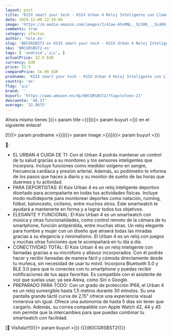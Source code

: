 ```yaml
---
layout: post
title: 'KSIX smart your tech - KSIX Urban 4 Reloj Inteligente con Llamadas y Notificaciones  Smartwatch con Modos Deportivos  Pulsera Actividad  Monitor de Salud  Gran Pantalla 2 15"  Asistente de Voz  App iOS y Android  Azul'
date: 2024-12-08 22:34:09
image: 'https://m.media-amazon.com/images/I/41ae-AhvMNL._SL500_._SL400_.jpg'
comments: true
category: ofertas
author: 'tole.es'
slug: 'B0CGRSBST2-es KSIX smart your tech - KSIX Urban 4 Reloj Inteligente con...'
sku: 'B0CGRSBST2-es'
tags: [ 'android','🇪🇸', ]
actualPrice: 32.9 EUR
currency: EUR
price: 32.9
comparePrice: 54.99 EUR
prodname: 'KSIX smart your tech - KSIX Urban 4 Reloj Inteligente con Llamadas y Notificaciones  Smartwatch con Modos Deportivos  Pulsera Actividad  Monitor de Salud  Gran Pantalla 2 15"  Asistente de Voz  App iOS y Android  Azul'
country: 'es'
flag: '🇪🇸'
brand: ''
buyurl: 'https://www.amazon.es/dp/B0CGRSBST2/?tag=tolees-21'
descuento: '40.17'
average: '32.9675'
---
```


Ahora mismo tienes [{{< param title >}}]({{< param buyurl >}}) en el siguiente enlace!

[![{{< param prodname >}}]({{< param image >}})]({{< param buyurl >}})

🔎:

- EL URBAN 4 CUIDA DE TI: Con el Urban 4 podrás mantener un control de tu salud gracias a su monitoreo y los sensores inteligentes que incorpora. Incluye funciones como medidor oxígeno en sangre, frecuencia cardíaca y presión arterial. Además, su podómetro te informa de los pasos que haces a diario y su monitor de sueño de las horas que duermes y tu actividad.
- PARA DEPORTISTAS: El Ksix Urban 4 es un reloj inteligente deportivo diseñado para acompañarte en todas tus actividades físicas. Incluye modo multideporte para monitorear deportes como natación, running, fútbol, baloncesto, ciclismo, entre muchos otros. Este smartwatch te ayudará a mantenerte en forma y a lograr todos tus objetivos.
- ELEGANTE Y FUNCIONAL: El Ksix Urban 4 es un smartwatch con música y otras funcionalidades, como control remoto de la cámara de tu smartphone, función antipérdida, entre muchas otras. Un reloj elegante para hombre y mujer con un diseño que atraerá todas las miradas gracias a su elegancia y minimalismo. El Urban 4 es un reloj con juegos y muchas otras funciones que te acompañará en tu día a día.
- CONECTIVIDAD TOTAL: El Ksix Urban 4 es un reloj inteligente con llamadas gracias a su micrófono y altavoz incorporados. Con él podrás hacer y recibir llamadas de manera fácil y cómoda directamente desde tu muñeca, sin necesidad de usar tu móvil. Incorpora Bluetooth 5.0 y BLE 3.0 para que lo conectes con tu smartphone y puedas recibir notificaciones de tus apps favoritas. Es compatible con el asistente de voz que suelas usar, ya sea Alexa, como Siri o Google.
- PREPARADO PARA TODO: Con un grado de protección IP68, el Urban 4 es un reloj sumergible hasta 1,5 metros durante 30 minutos. Su una pantalla grande táctil curva de 2,15" ofrece una experiencia visual inmersiva sin igual. Ofrece una autonomía de hasta 5 días sin tener que cargarlo. Además, su correa compatible con Apple Watch 42, 44 y 45 mm permite que la intercambies para que puedas combinar tu smartwatch con facilidad.

[🛒 Visítala!!!]({{< param buyurl >}})
{{<world>}}B0CGRSBST2{{</world>}}
